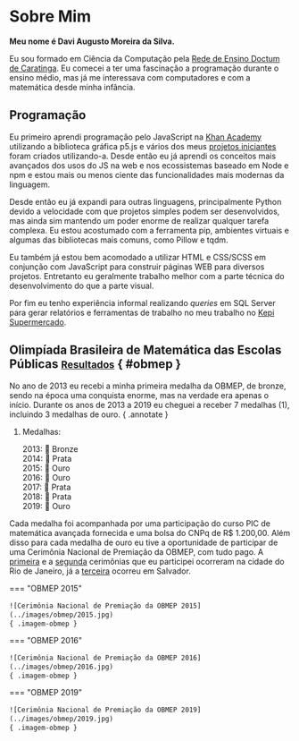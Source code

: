 # Sobre Mim

<style>
p.imagem-obmep {
    text-align: center;
}

p.imagem-obmep img {
    max-height: 540px;
}

.md-typeset abbr {
    cursor: unset;
}

.md-typeset p span.esconder {
    transition: ease 1s;
}

.md-typeset p:hover span.esconder {
    font-size: 0;
    opacity: 0;
}
</style>

**Meu nome é <abbr>Davi<span class="esconder">&nbsp;</span>A<span class="esconder">ugusto&nbsp;</span>M<span class="esconder">oreira&nbsp;da&nbsp;</span>Silva</abbr>.**

Eu sou formado em Ciência da Computação pela [Rede de Ensino Doctum de Caratinga](https://vest.doctum.edu.br/unidades/caratinga/). Eu comecei a ter uma fascinação a programação durante o ensino médio, mas já me interessava com computadores e com a matemática desde minha infância.

## Programação

Eu primeiro aprendi programação pelo JavaScript na [Khan Academy](https://pt.khanacademy.org/computing/computer-programming) utilizando a biblioteca gráfica p5.js e vários dos meus [projetos iniciantes](../../tags/#p5js) foram criados utilizando-a. Desde então eu já aprendi os conceitos mais avançados dos usos do JS na web e nos ecossistemas baseado em Node e npm e estou mais ou menos ciente das funcionalidades mais modernas da linguagem.

Desde então eu já expandi para outras linguagens, principalmente Python devido a velocidade com que projetos simples podem ser desenvolvidos, mas ainda sim mantendo um poder enorme de realizar qualquer tarefa complexa. Eu estou acostumado com a ferramenta pip, ambientes virtuais e algumas das bibliotecas mais comuns, como Pillow e tqdm.

Eu também já estou bem acomodado a utilizar HTML e CSS/SCSS em conjunção com JavaScript para construir páginas WEB para diversos projetos. Entretanto eu geralmente trabalho melhor com a parte técnica do desenvolvimento do que a parte visual.

Por fim eu tenho experiência informal realizando *queries* em SQL Server para gerar relatórios e ferramentas de trabalho no meu trabalho no [Kepi Supermercado](../curriculo.md#kepi-supermercado).

## Olimpíada Brasileira de Matemática das Escolas Públicas <small>[Resultados](conquistas.md#obmep)</small> { #obmep }

No ano de 2013 eu recebi a minha primeira medalha da OBMEP, de bronze, sendo na época uma conquista enorme, mas na verdade era apenas o início. Durante os anos de 2013 a 2019 eu cheguei a receber 7 medalhas (1), incluindo 3 medalhas de ouro.
{ .annotate }

1. Medalhas:

    2013:&nbsp;🥉&nbsp;Bronze  
    2014:&nbsp;🥈&nbsp;Prata  
    2015:&nbsp;🥇&nbsp;Ouro  
    2016:&nbsp;🥇&nbsp;Ouro  
    2017:&nbsp;🥈&nbsp;Prata  
    2018:&nbsp;🥈&nbsp;Prata  
    2019:&nbsp;🥇&nbsp;Ouro

Cada medalha foi acompanhada por uma participação do curso PIC de matemática avançada fornecida e uma bolsa do CNPq de R$&nbsp;1.200,00. Além disso para cada medalha de ouro eu tive a oportunidade de participar de uma Cerimônia Nacional de Premiação da OBMEP, com tudo pago. A [primeira](http://www.obmep.org.br/cerimonia2015.htm) e a [segunda](http://www.obmep.org.br/cerimonia2016.htm) cerimônias que eu participei ocorreram na cidade do Rio de Janeiro, já a [terceira](http://www.obmep.org.br/cerimonia-nacional-15-obmep.htm) ocorreu em Salvador.

=== "OBMEP 2015"

    ![Cerimônia Nacional de Premiação da OBMEP 2015](../images/obmep/2015.jpg)
    { .imagem-obmep }

=== "OBMEP 2016"

    ![Cerimônia Nacional de Premiação da OBMEP 2016](../images/obmep/2016.jpg)
    { .imagem-obmep }

=== "OBMEP 2019"

    ![Cerimônia Nacional de Premiação da OBMEP 2019](../images/obmep/2019.jpg)
    { .imagem-obmep }
